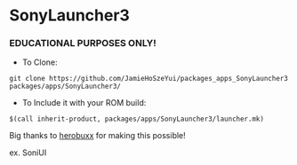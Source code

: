 # SonyLauncher3 #

### EDUCATIONAL PURPOSES ONLY! ###

- To Clone: 

```
git clone https://github.com/JamieHoSzeYui/packages_apps_SonyLauncher3 packages/apps/SonyLauncher3/
```

- To Include it with your ROM build: 

``` 
$(call inherit-product, packages/apps/SonyLauncher3/launcher.mk)
```

Big thanks to [herobuxx](https://github.com/herobuxx) for making this possible!

ex. SoniUI